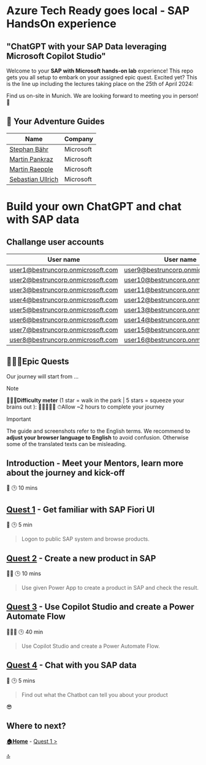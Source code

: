 # Azure Tech Ready goes local - SAP HandsOn experience
## "ChatGPT with your SAP Data leveraging Microsoft Copilot Studio"

Welcome to your **SAP with Microsoft hands-on lab** experience! This repo gets you all setup to embark on your assigned epic quest. Excited yet? This is the line up including the lectures taking place on the 25th of April 2024:

Find us on-site in Munich. We are looking forward to meeting you in person! 🤝


## 🚸 Your Adventure Guides

| Name             | Company  |
| ---------------- | -------- |
| [Stephan Bähr](https://www.linkedin.com/in/stephan-baehr/)    | Microsoft |
| [Martin Pankraz](https://www.linkedin.com/in/martin-pankraz/)  | Microsoft |
| [Martin Raepple](https://www.linkedin.com/in/martinraepple/)    | Microsoft |
| [Sebastian Ullrich](https://www.linkedin.com/in/sebastian-ullrich-677b36168/)  | Microsoft |

# Build your own ChatGPT and chat with SAP data
## Challange user accounts

| User name	    | User name	    | User name	    |
|---------------|---------------|---------------|
| user1@bestruncorp.onmicrosoft.com	| user9@bestruncorp.onmicrosoft.com	| user17@bestruncorp.onmicrosoft.com	| 
| user2@bestruncorp.onmicrosoft.com	| user10@bestruncorp.onmicrosoft.com	| user18@bestruncorp.onmicrosoft.com	| 
| user3@bestruncorp.onmicrosoft.com	| user11@bestruncorp.onmicrosoft.com	| user19@bestruncorp.onmicrosoft.com	| 
| user4@bestruncorp.onmicrosoft.com	| user12@bestruncorp.onmicrosoft.com	| user20@bestruncorp.onmicrosoft.com	| 
| user5@bestruncorp.onmicrosoft.com	| user13@bestruncorp.onmicrosoft.com	| user21@bestruncorp.onmicrosoft.com	| 
| user6@bestruncorp.onmicrosoft.com	| user14@bestruncorp.onmicrosoft.com	| user22@bestruncorp.onmicrosoft.com	| 
| user7@bestruncorp.onmicrosoft.com	| user15@bestruncorp.onmicrosoft.com	| user23@bestruncorp.onmicrosoft.com	| 
| user8@bestruncorp.onmicrosoft.com	| user16@bestruncorp.onmicrosoft.com	| user24@bestruncorp.onmicrosoft.com   |


## 🧙🏾‍♀️Epic Quests

Our journey will start from ...

> [!NOTE]
>🏋🏽‍♂️**Difficulty meter** (1 star = walk in the park | 5 stars = squeeze your brains out ): 🌟🌟🌟🌟🌟
>⏱Allow ~2 hours to complete your journey

> [!IMPORTANT]
>The guide and screenshots refer to the English terms. We recommend to **adjust your browser language to English** to avoid confusion. Otherwise some of the translated texts can be misleading. 

## Introduction - Meet your Mentors, learn more about the journey and kick-off

🌟
🕒 10 mins

## [Quest 1](student/quest1.md) - Get familiar with SAP Fiori UI

🌟
🕒 5 min
>Logon to public SAP system and browse products.

## [Quest 2](student/quest2.md) - Create a new product in SAP 

🌟🌟
🕒 10 mins
>Use given Power App to create a product in SAP and check the result.

## [Quest 3](student/quest3.md) - Use Copilot Studio and create a Power Automate Flow

🌟🌟🌟
🕒 40 min
>Use Copilot Studio and create a Power Automate Flow.

## [Quest 4](student/quest4.md) - Chat with you SAP data

🌟
🕒 5 mins
>Find out what the Chatbot can tell you about your product

😎

## Where to next?

**[🏠Home](../README.md)** - [ Quest 1 >](student/quest1.md)

[🔝](#)

